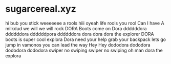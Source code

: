 # sugarcereal.xyz
hi bub
you stick
weeeeeee
a rools
hiii
oyeah
life 
rools
you rool
Can I have A milkdud
we will we will rock
DORA Boots come on Dora ddddddora ddddddora ddddddpora ddddddora  dora dora dora the explorer DORA boots is super cool explora Dora need your help grab your backpack lets go jump in vamonos you can lead the way Hey Hey dododora dododora dododora dododora swiper no swiping swiper no swiping oh man dora the explora

